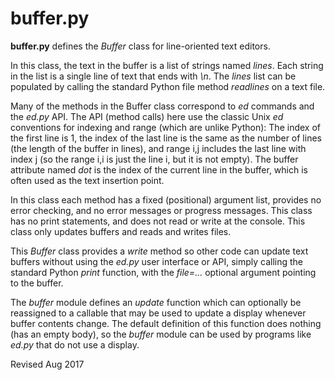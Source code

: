 
buffer.py
=========

**buffer.py** defines the *Buffer* class for line-oriented text editors.

In this class, the text in the buffer is a list of strings
named *lines*.  Each string in the list is a single line of text that
ends with *\n*.  The *lines* list can be populated by calling the
standard Python file method *readlines* on a text file.

Many of the methods in the Buffer class correspond to *ed* commands and
the *ed.py* API.  The API (method calls) here use the classic Unix *ed*
conventions for indexing and range (which are unlike Python): The
index of the first line is 1, the index of the last line is the same
as the number of lines (the length of the buffer in lines), and range
i,j includes the last line with index j (so the range i,i is just the
line i, but it is not empty).  The buffer attribute named *dot* is the
index of the current line in the buffer, which is often used as the
text insertion point.

In this class each method has a fixed (positional) argument list,
provides no error checking, and no error messages or progress
messages.  This class has no print statements, and does not read or
write at the console.  This class only updates buffers and reads and
writes files.

This *Buffer* class provides a *write* method so other code can update
text buffers without using the *ed.py* user interface or API, simply
calling the standard Python *print* function, with the *file=...* optional
argument pointing to the buffer.

The *buffer* module defines an *update* function which can optionally
be reassigned to a callable that may be used to update a display
whenever buffer contents change.  The default definition of this
function does nothing (has an empty body), so the *buffer* module can
be used by programs like *ed.py* that do not use a display.

Revised Aug 2017